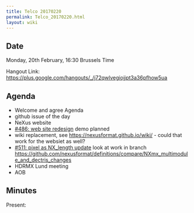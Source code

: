 ```yaml
---
title: Telco 20170220
permalink: Telco_20170220.html
layout: wiki
---
```


Date
----

Monday, 20th February, 16:30 Brussels Time

Hangout Link:
<https://plus.google.com/hangouts/_/j72qwlvegiojjpt3a36pfhow5ua>

Agenda
------

-   Welcome and agree Agenda
-   github issue of the day
-   NeXus website
  -   [\#486: web site redesign](https://github.com/nexusformat/definitions/issues/486) demo planned
  -   wiki replacement, see https://nexusformat.github.io/wiki/ - could that work for the websiet as well?
-   [\#511: pixel as NX\_length
    update](https://github.com/nexusformat/definitions/issues/511) look
    at work in branch
    <https://github.com/nexusformat/definitions/compare/NXmx_multimodule_and_dectris_changes>
-   HDRMX Lund meeting
-   AOB

Minutes
-------

Present:
